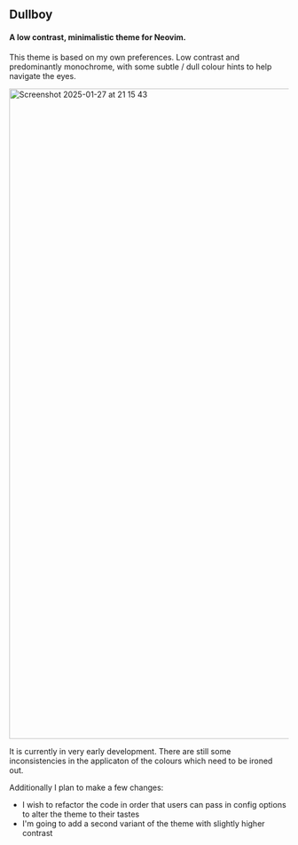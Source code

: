 ## Dullboy

#### A low contrast, minimalistic theme for Neovim.

This theme is based on my own preferences. Low contrast and predominantly monochrome, with some subtle / dull colour hints to help navigate the eyes.

<img width="1171" alt="Screenshot 2025-01-27 at 21 15 43" src="https://github.com/user-attachments/assets/b6d79905-88c8-484e-805b-897fbc99843b" />

It is currently in very early development. There are still some inconsistencies in the applicaton of the colours which need to be ironed out. 

Additionally I plan to make a few changes: 
- I wish to refactor the code in order that users can pass in config options to alter the theme to their tastes
- I'm going to add a second variant of the theme with slightly higher contrast

